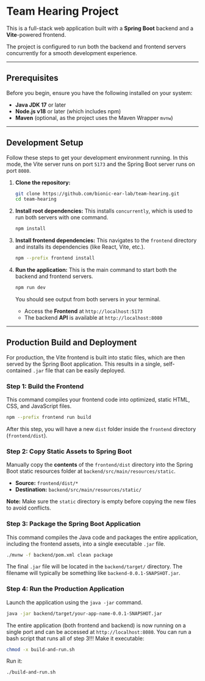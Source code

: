 # Team Hearing Project

This is a full-stack web application built with a **Spring Boot** backend and a **Vite**-powered frontend.

The project is configured to run both the backend and frontend servers concurrently for a smooth development experience.

-----

## Prerequisites

Before you begin, ensure you have the following installed on your system:

  * **Java JDK 17** or later
  * **Node.js v18** or later (which includes npm)
  * **Maven** (optional, as the project uses the Maven Wrapper `mvnw`)

-----

## Development Setup 

Follow these steps to get your development environment running. In this mode, the Vite server runs on port `5173` and the Spring Boot server runs on port `8080`.

1.  **Clone the repository:**

    ```bash
    git clone https://github.com/bionic-ear-lab/team-hearing.git
    cd team-hearing
    ```

2.  **Install root dependencies:**
    This installs `concurrently`, which is used to run both servers with one command.

    ```bash
    npm install
    ```

3.  **Install frontend dependencies:**
    This navigates to the `frontend` directory and installs its dependencies (like React, Vite, etc.).

    ```bash
    npm --prefix frontend install
    ```

4.  **Run the application:**
    This is the main command to start both the backend and frontend servers.

    ```bash
    npm run dev
    ```

    You should see output from both servers in your terminal.

      * Access the **Frontend** at `http://localhost:5173`
      * The backend **API** is available at `http://localhost:8080`

-----

## Production Build and Deployment 

For production, the Vite frontend is built into static files, which are then served by the Spring Boot application. This results in a single, self-contained `.jar` file that can be easily deployed.

### Step 1: Build the Frontend

This command compiles your frontend code into optimized, static HTML, CSS, and JavaScript files.

```bash
npm --prefix frontend run build
```

After this step, you will have a new `dist` folder inside the `frontend` directory (`frontend/dist`).

### Step 2: Copy Static Assets to Spring Boot

Manually copy the **contents** of the `frontend/dist` directory into the Spring Boot static resources folder at `backend/src/main/resources/static`.

  * **Source:** `frontend/dist/*`
  * **Destination:** `backend/src/main/resources/static/`

**Note:** Make sure the `static` directory is empty before copying the new files to avoid conflicts.

### Step 3: Package the Spring Boot Application

This command compiles the Java code and packages the entire application, including the frontend assets, into a single executable `.jar` file.

```bash
./mvnw -f backend/pom.xml clean package
```

The final `.jar` file will be located in the `backend/target/` directory. The filename will typically be something like `backend-0.0.1-SNAPSHOT.jar`.

### Step 4: Run the Production Application

Launch the application using the `java -jar` command.

```bash
java -jar backend/target/your-app-name-0.0.1-SNAPSHOT.jar
```

The entire application (both frontend and backend) is now running on a single port and can be accessed at `http://localhost:8080`.
You can run a bash script that runs all of step 3!!!
Make it executable: 
```bash
chmod -x build-and-run.sh
```
Run it:
```bash
./build-and-run.sh
```

